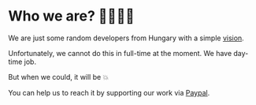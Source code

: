# Who we are? 👩‍💻👨‍💻

We are just some random developers from Hungary with a simple [vision](the-vision.html).

Unfortunately, we cannot do this in full-time at the moment. We have day-time job.
<div class="text-3xl py-10 text-center">But when we could, it will be 💥</div>

You can help us to reach it by supporting our work via [Paypal](https://paypal.me/andrasbacsai).
